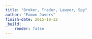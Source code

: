```yaml
---
title: "Broker, Trader, Lawyer, Spy"
author: "Eamon Javers"
finish-date: 2015-10-12
_build:
    render: false
---
```


